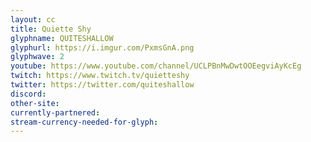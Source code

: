 ```yaml
---
layout: cc
title: Quiette Shy
glyphname: QUITESHALLOW
glyphurl: https://i.imgur.com/PxmsGnA.png
glyphwave: 2
youtube: https://www.youtube.com/channel/UCLPBnMwDwtOOEegviAyKcEg
twitch: https://www.twitch.tv/quietteshy
twitter: https://twitter.com/quiteshallow
discord: 
other-site: 
currently-partnered: 
stream-currency-needed-for-glyph: 
---
```


